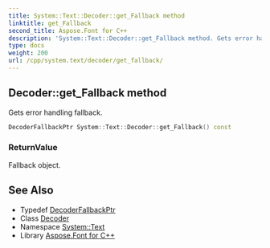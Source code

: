 ```yaml
---
title: System::Text::Decoder::get_Fallback method
linktitle: get_Fallback
second_title: Aspose.Font for C++
description: 'System::Text::Decoder::get_Fallback method. Gets error handling fallback in C++.'
type: docs
weight: 200
url: /cpp/system.text/decoder/get_fallback/
---
```

## Decoder::get_Fallback method


Gets error handling fallback.

```cpp
DecoderFallbackPtr System::Text::Decoder::get_Fallback() const
```


### ReturnValue

Fallback object.

## See Also

* Typedef [DecoderFallbackPtr](../../../system/decoderfallbackptr/)
* Class [Decoder](../)
* Namespace [System::Text](../../)
* Library [Aspose.Font for C++](../../../)
